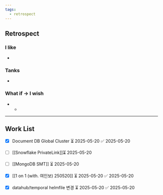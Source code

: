 ```yaml
---
tags:
  - retrospect
---
```

## Retrospect
### I like
- 
### Tanks
- 
### What if -> I wish
- 
	- 
---
## Work List
- [x] Document DB Global Cluster ⏳ 2025-05-20 ✅ 2025-05-20
- [ ] [[Snowflake PrivateLink]]⏳ 2025-05-20 
- [ ] [[MongoDB SMT]] ⏳ 2025-05-20 
- [x] [[1 on 1 (with. 여인보) 250520]] ⏳ 2025-05-20 ✅ 2025-05-20
- [x] datahub/temporal helmfile 변경 ⏳ 2025-05-20 ✅ 2025-05-20

